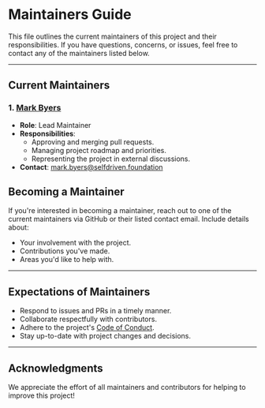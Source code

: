 # Maintainers Guide

This file outlines the current maintainers of this project and their responsibilities. If you have questions, concerns, or issues, feel free to contact any of the maintainers listed below.

---

## Current Maintainers

### 1. [Mark Byers](https://github.com/selfdriven-foundation)
- **Role**: Lead Maintainer
- **Responsibilities**:
  - Approving and merging pull requests.
  - Managing project roadmap and priorities.
  - Representing the project in external discussions.
- **Contact**: mark.byers@selfdriven.foundation

## Becoming a Maintainer
If you're interested in becoming a maintainer, reach out to one of the current maintainers via GitHub or their listed contact email. Include details about:
- Your involvement with the project.
- Contributions you've made.
- Areas you'd like to help with.

---

## Expectations of Maintainers
- Respond to issues and PRs in a timely manner.
- Collaborate respectfully with contributors.
- Adhere to the project's [Code of Conduct](CODE_OF_CONDUCT.md).
- Stay up-to-date with project changes and decisions.

---

## Acknowledgments
We appreciate the effort of all maintainers and contributors for helping to improve this project!
